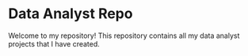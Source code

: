 # Data Analyst Repo

Welcome to my repository! This repository contains all my data analyst projects that I have created.



